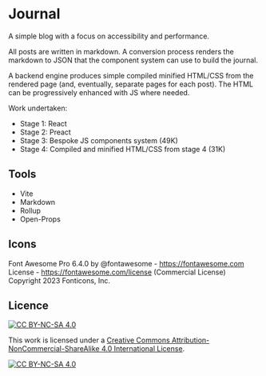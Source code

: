 # Journal

A simple blog with a focus on accessibility and performance.

All posts are written in markdown. A conversion process renders the markdown to JSON that the component system can use to build the journal.

A backend engine produces simple compiled minified HTML/CSS from the rendered page (and, eventually, separate pages for each post). The HTML can be progressively enhanced with JS where needed.

Work undertaken:

- Stage 1: React
- Stage 2: Preact
- Stage 3: Bespoke JS components system (49K)
- Stage 4: Compiled and minified HTML/CSS from stage 4 (31K)

## Tools

- Vite
- Markdown
- Rollup
- Open-Props

## Icons

Font Awesome Pro 6.4.0 by @fontawesome - https://fontawesome.com License - https://fontawesome.com/license (Commercial License) Copyright 2023 Fonticons, Inc.

## Licence

[![CC BY-NC-SA 4.0][cc-by-nc-sa-shield]][cc-by-nc-sa]

This work is licensed under a
[Creative Commons Attribution-NonCommercial-ShareAlike 4.0 International License][cc-by-nc-sa].

[![CC BY-NC-SA 4.0][cc-by-nc-sa-image]][cc-by-nc-sa]

[cc-by-nc-sa]: http://creativecommons.org/licenses/by-nc-sa/4.0/
[cc-by-nc-sa-image]: https://licensebuttons.net/l/by-nc-sa/4.0/88x31.png
[cc-by-nc-sa-shield]: https://img.shields.io/badge/License-CC%20BY--NC--SA%204.0-lightgrey.svg
